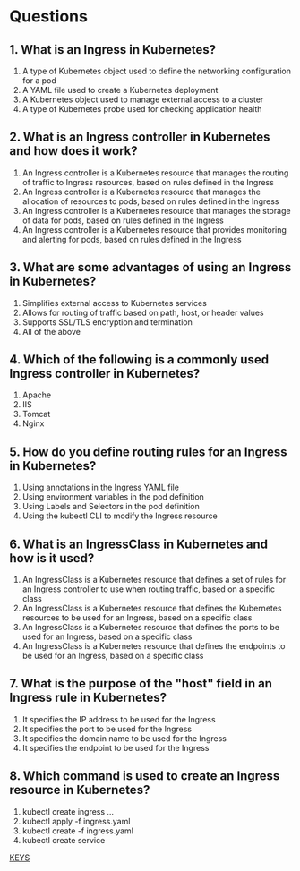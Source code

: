 # Questions

## 1. What is an Ingress in Kubernetes?
1) A type of Kubernetes object used to define the networking configuration for a pod
2) A YAML file used to create a Kubernetes deployment
3) A Kubernetes object used to manage external access to a cluster
4) A type of Kubernetes probe used for checking application health

## 2. What is an Ingress controller in Kubernetes and how does it work?
1) An Ingress controller is a Kubernetes resource that manages the routing of traffic to Ingress resources, based on rules defined in the Ingress
2) An Ingress controller is a Kubernetes resource that manages the allocation of resources to pods, based on rules defined in the Ingress
3) An Ingress controller is a Kubernetes resource that manages the storage of data for pods, based on rules defined in the Ingress
4) An Ingress controller is a Kubernetes resource that provides monitoring and alerting for pods, based on rules defined in the Ingress

## 3. What are some advantages of using an Ingress in Kubernetes?
1) Simplifies external access to Kubernetes services
2) Allows for routing of traffic based on path, host, or header values
3) Supports SSL/TLS encryption and termination
4) All of the above

## 4. Which of the following is a commonly used Ingress controller in Kubernetes?
1) Apache
2) IIS
3) Tomcat
4) Nginx

## 5. How do you define routing rules for an Ingress in Kubernetes?
1) Using annotations in the Ingress YAML file
2) Using environment variables in the pod definition
3) Using Labels and Selectors in the pod definition
4) Using the kubectl CLI to modify the Ingress resource

## 6. What is an IngressClass in Kubernetes and how is it used?
1) An IngressClass is a Kubernetes resource that defines a set of rules for an Ingress controller to use when routing traffic, based on a specific class
2) An IngressClass is a Kubernetes resource that defines the Kubernetes resources to be used for an Ingress, based on a specific class
3) An IngressClass is a Kubernetes resource that defines the ports to be used for an Ingress, based on a specific class
4) An IngressClass is a Kubernetes resource that defines the endpoints to be used for an Ingress, based on a specific class

## 7. What is the purpose of the "host" field in an Ingress rule in Kubernetes?
1) It specifies the IP address to be used for the Ingress
2) It specifies the port to be used for the Ingress
3) It specifies the domain name to be used for the Ingress
4) It specifies the endpoint to be used for the Ingress

## 8. Which command is used to create an Ingress resource in Kubernetes?
1) kubectl create ingress ...
2) kubectl apply -f ingress.yaml
3) kubectl create -f ingress.yaml
4) kubectl create service

[KEYS](https://epam-my.sharepoint.com/:x:/r/personal/siarhei_svila_epam_com/_layouts/15/Doc.aspx?sourcedoc=%7B1AC18D44-6FEF-446D-85A8-F1251340425B%7D&file=Book.xlsx&action=default&mobileredirect=true)